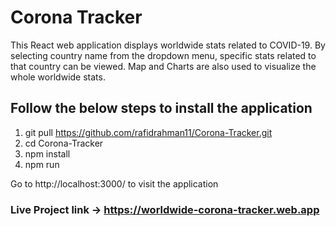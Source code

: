 # Corona Tracker

This React web application displays worldwide stats related to COVID-19. By selecting country name from the dropdown menu, specific stats related to that country can be viewed. Map and Charts are also used to visualize the whole worldwide stats.

## Follow the below steps to install the application

1) git pull https://github.com/rafidrahman11/Corona-Tracker.git
2) cd Corona-Tracker
3) npm install
4) npm run

Go to http://localhost:3000/ to visit the application

### Live Project link -> https://worldwide-corona-tracker.web.app

